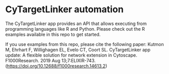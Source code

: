 # CyTargetLinker automation
The CyTargetLinker app provides an API that allows executing from programming languages like R and Python. Please check out the R examples available in this repo to get started. 

If you use examples from this repo, please cite the following paper:
Kutmon M, Ehrhart F, Willighagen EL, Evelo CT, Coort SL. CyTargetLinker app update: A flexible solution for network extension in Cytoscape. F1000Research. 2019 Aug 13;7:ELIXIR-743. (https://doi.org/10.12688/f1000research.14613.2)
